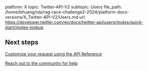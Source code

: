 platform: X
topic: Twitter-API-V2
subtopic: Users
file_path: /home/bhuang/nlp/rag-race-challenge2-2024/platform-docs-versions/X_Twitter-API-V2/Users.md
url: https://developer.twitter.com/en/docs/twitter-api/users/mutes/quick-start/mutes-lookup

## Next steps

[Customize your request using the API Reference](https://developer.twitter.com/en/docs/twitter-api/users/mutes/api-reference "Customize your request using the API Reference")

[Reach out to the community for help](https://twittercommunity.com/ "Reach out to the community for help")